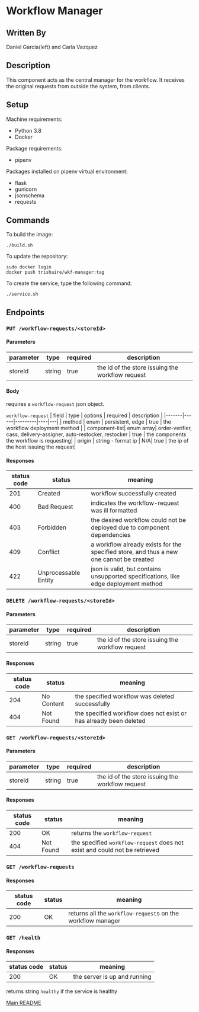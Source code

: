 # Workflow Manager

## Written By
Daniel Garcia(left) and Carla Vazquez

## Description
This component acts as the central manager for the workflow. It receives the original requests from outside the system, from clients.

## Setup
Machine requirements:
* Python 3.8
* Docker

Package requirements:
* pipenv

Packages installed on pipenv virtual environment:
* flask
* gunicorn
* jsonschema
* requests

## Commands
To build the image:

```
./build.sh
```
To update the repository:
```
sudo docker login
docker push trishaire/wkf-manager:tag
```
To create the service, type the following command:
```
./service.sh
```

## Endpoints

### `PUT /workflow-requests/<storeId>`

#### Parameters

| parameter | type | required | description |
|-------|------|----|---|
|storeId | string| true| the id of the store issuing the workflow request|

#### Body

requires a `workflow-request` json object. 

`workflow-request`
| field | type | options | required | description |
|-------|------|---------|----|---|
| method | enum | persistent, edge | true | the workflow deployment method |
| component-list| enum array| order-verifier, cass, delivery-assigner, auto-restocker, restocker | true | the components the workflow is requesting|
| origin | string - format ip | N/A| true | the ip of the host issuing the request|

#### Responses

| status code | status | meaning|
|---|---|---|
|201|Created| workflow successfully created|
|400|Bad Request| indicates the workflow-request was ill formatted|
|403|Forbidden|the desired workflow could not be deployed due to component dependencies|
|409|Conflict|a workflow already exists for the specified store, and thus a new one cannot be created|
|422|Unprocessable Entity| json is valid, but contains unsupported specifications, like edge deployment method|

### `DELETE /workflow-requests/<storeId>`

#### Parameters

| parameter | type | required | description |
|-------|------|----|---|
|storeId | string| true| the id of the store issuing the workflow request|

#### Responses

| status code | status | meaning|
|---|---|---|
|204|No Content| the specified workflow was deleted successfully |
|404|Not Found| the specified workflow does not exist or has already been deleted

### `GET /workflow-requests/<storeId>`

#### Parameters

| parameter | type | required | description |
|-------|------|----|---|
|storeId | string| true| the id of the store issuing the workflow request|

#### Responses

| status code | status | meaning|
|---|---|---|
|200| OK | returns the `workflow-request`|
|404| Not Found| the specified `workflow-request` does not exist and could not be retrieved|

### `GET /workflow-requests`

#### Responses

| status code | status | meaning|
|---|---|---|
|200| OK | returns all the `workflow-request`s on the workflow manager|

### `GET /health`

#### Responses
| status code | status | meaning|
|---|---|---|
|200| OK | the server is up and running|
returns string `healthy` if the service is healthy

[Main README](https://github.com/CPVazquez/CS6343)